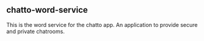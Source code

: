 ## chatto-word-service
This is the word service for the chatto app. An application to provide secure and private chatrooms.